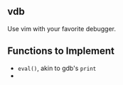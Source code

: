 vdb
---
Use vim with your favorite debugger.

Functions to Implement
----------------------
- `eval()`, akin to gdb's `print`
- 
